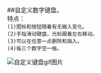 ##自定义数字键盘。        
特点：     
```(1)图标和按钮随着有无输入变化。```    
```(2)手指滑动键盘，光标跟着左右移动。```     
```(3)可以在任意一点删除和插入。```     
```(4)每三个数字空一格。```      

![自定义键盘gif图片](https://ws1.sinaimg.cn/large/006deyPMgy1fu0avawpmyg30ek0it7wh.jpg)
